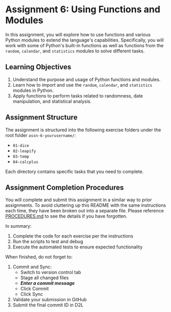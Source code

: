 # Assignment 6: Using Functions and Modules

In this assignment, you will explore how to use functions and various Python
modules to extend the language's capabilities. Specifically, you will work with
some of Python's built-in functions as well as functions from the  `random`,
`calendar`, and `statistics` modules to solve different tasks.

## Learning Objectives

1. Understand the purpose and usage of Python functions and modules.
2. Learn how to import and use the `random`, `calendar`, and `statistics` modules in Python.
3. Apply functions to perform tasks related to randomness, date manipulation, and statistical analysis.

## Assignment Structure

The assignment is structured into the following exercise folders under the root
folder `assn-6-yourusername/`:

- `01-dice`
- `02-leapify`
- `03-temp`
- `04-calcplus`

Each directory contains specific tasks that you need to complete.

## Assignment Completion Procedures

You will complete and submit this assignment in a similar way to prior
assignments. To avoid cluttering up this README with the same instructions each
time, they have been broken out into a separate file. Please reference
[PROCEDURES.md](PROCEDURES.md) to see the details if you have forgotten.

In summary:

  1. Complete the code for each exercise per the instructions
  2. Run the scripts to test and debug
  3. Execute the automated tests to ensure expected functionality

When finished, do not forget to:

1. Commit and Sync:
    - Switch to version control tab
    - Stage all changed files
    - _**Enter a commit message**_
    - Click Commit
    - Click Sync
2. Validate your submission in GitHub
3. Submit the final commit ID in D2L




